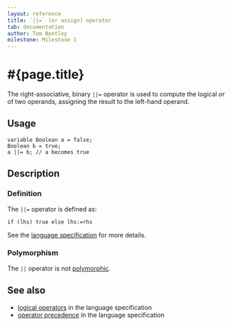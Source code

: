 ```yaml
---
layout: reference
title: `||=` (or assign) operator
tab: documentation
author: Tom Bentley
milestone: Milestone 1
---
```


# #{page.title}

The right-associative, binary `||=` operator is used to compute the 
logical *or* of two operands, assigning the result to the left-hand operand. 

## Usage 

    variable Boolean a = false;
    Boolean b = true;
    a ||= b; // a becomes true

## Description

### Definition

The `||=` operator is defined as:

    if (lhs) true else lhs:=rhs

See the [language specification](#{site.urls.spec}#logical) for 
more details.

### Polymorphism

The `||` operator is not [polymorphic](/documentation/reference/operator/operator-polymorphism). 

## See also

* [logical operators](#{site.urls.spec}#logical) in the 
  language specification
* [operator precedence](#{site.urls.spec}#operatorprecedence) in the 
  language specification

